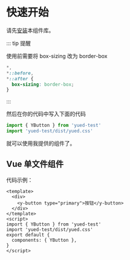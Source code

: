 # 快速开始

请先[安装](/install/)本组件库。

::: tip 提醒

使用前需要将 box-sizing 改为 border-box

```css
*,
*::before,
*::after {
  box-sizing: border-box;
}
```

:::

然后在你的代码中写入下面的代码

```js
import { YButton } from 'yued-test'
import 'yued-test/dist/yued.css'
```

就可以使用我提供的组件了。

## Vue 单文件组件

<ClientOnly>
  <start-demo></start-demo>
</ClientOnly>

代码示例：

```vue
<template>
  <div>
    <y-button type="primary">按钮</y-button>
  </div>
</template>
<script>
import { YButton } from 'yued-test'
import 'yued-test/dist/yued.css'
export default {
  components: { YButton },
}
</script>
```
